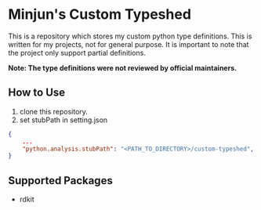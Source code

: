 # Minjun's Custom Typeshed

This is a repository which stores my custom python type definitions. This is written for my projects, not for general purpose. It is important to note that the project only support partial definitions.

**Note: The type definitions were not reviewed by official maintainers.**

## How to Use

1. clone this repository.
2. set stubPath in setting.json
```json
{
    ...
    "python.analysis.stubPath": "<PATH_TO_DIRECTORY>/custom-typeshed",
}
```

## Supported Packages

- rdkit


